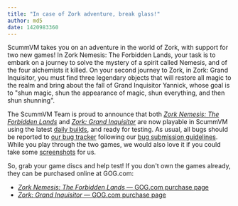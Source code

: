 ```yaml
---
title: "In case of Zork adventure, break glass!"
author: md5
date: 1420983360
---
```


ScummVM takes you on an adventure in the world of Zork, with support for two new games! In Zork Nemesis: The Forbidden Lands, your task is to embark on a journey to solve the mystery of a spirit called Nemesis, and of the four alchemists it killed. On your second journey to Zork, in Zork: Grand Inquisitor, you must find three legendary objects that will restore all magic to the realm and bring about the fall of Grand Inquisitor Yannick, whose goal is to "shun magic, shun the appearance of magic, shun everything, and then shun shunning".

The ScummVM Team is proud to announce that both [*Zork Nemesis: The Forbidden Lands*](http://www.mobygames.com/game/windows/zork-nemesis-the-forbidden-lands) and [*Zork: Grand Inquisitor*](http://www.mobygames.com/game/windows/zork-grand-inquisitor) are now playable in ScummVM using the latest [daily builds](/downloads/#daily), and ready for testing. As usual, all bugs should be reported to [our bug tracker](http://bugs.scummvm.org/) following our [bug submission guidelines](/faq/#question.report-bugs). While you play through the two games, we would also love it if you could take some [screenshots](http://wiki.scummvm.org/index.php/Screenshots) for us.

So, grab your game discs and help test! If you don't own the games already, they can be purchased online at GOG.com:

*   [*Zork Nemesis: The Forbidden Lands* — GOG.com purchase page](http://www.gog.com/game/zork_nemesis_the_forbidden_lands?pp=22d200f8670dbdb3e253a90eee5098477c95c23d)
*   [*Zork: Grand Inquisitor* — GOG.com purchase page](http://www.gog.com/game/zork_grand_inquisitor?pp=22d200f8670dbdb3e253a90eee5098477c95c23d)
